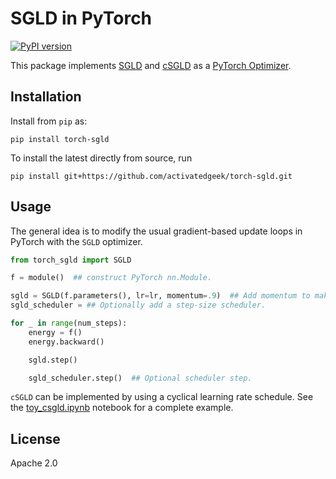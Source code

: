 # SGLD in PyTorch

[![PyPI version](https://badge.fury.io/py/torch-sgld.svg)](https://pypi.org/project/torch-sgld/)

This package implements [SGLD](https://icml.cc/2011/papers/398_icmlpaper.pdf) 
and [cSGLD](https://arxiv.org/abs/1902.03932)
as a [PyTorch Optimizer](https://pytorch.org/docs/stable/optim.html).

## Installation

Install from `pip` as:
```shell
pip install torch-sgld
```

To install the latest directly from source, run
```shell
pip install git+https://github.com/activatedgeek/torch-sgld.git
```

## Usage

The general idea is to modify the usual gradient-based update loops
in PyTorch with the `SGLD` optimizer.

```python
from torch_sgld import SGLD

f = module()  ## construct PyTorch nn.Module.

sgld = SGLD(f.parameters(), lr=lr, momentum=.9)  ## Add momentum to make it SG-HMC.
sgld_scheduler = ## Optionally add a step-size scheduler.

for _ in range(num_steps):
    energy = f()
    energy.backward()

    sgld.step()

    sgld_scheduler.step()  ## Optional scheduler step.
```

`cSGLD` can be implemented by using a cyclical learning rate schedule.
See the [toy_csgld.ipynb](./notebooks/toy_csgld.ipynb) notebook for a
complete example.

## License

Apache 2.0